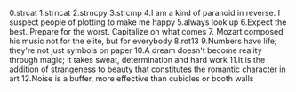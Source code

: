 0.strcat
1.strncat
2.strncpy
3.strcmp
4.I am a kind of paranoid in reverse. I suspect people of plotting to make me happy
5.always look up
6.Expect the best. Prepare for the worst. Capitalize on what comes
7. Mozart composed his music not for the elite, but for everybody
8.rot13
9.Numbers have life; they're not just symbols on paper
10.A dream doesn't become reality through magic; it takes sweat, determination and hard work
11.It is the addition of strangeness to beauty that constitutes the romantic character in art
12.Noise is a buffer, more effective than cubicles or booth walls
